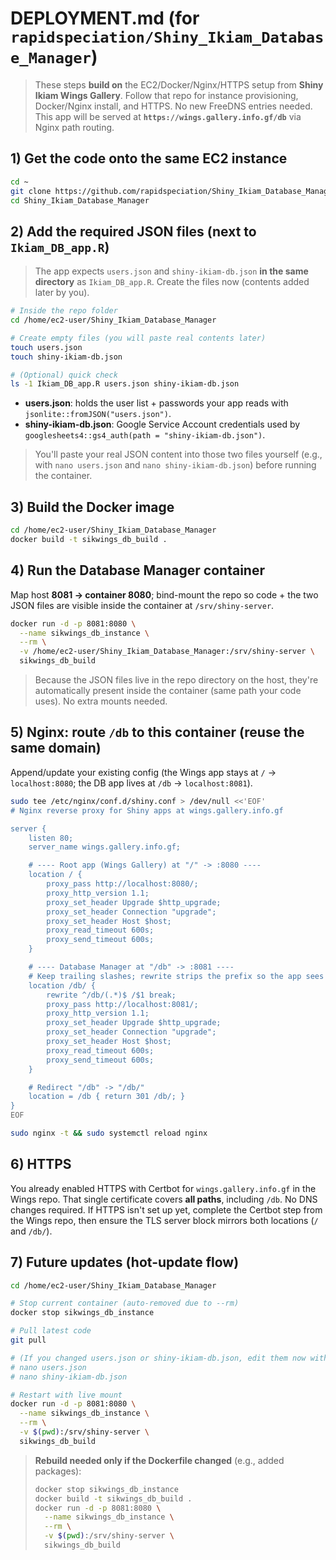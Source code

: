 # DEPLOYMENT.md (for `rapidspeciation/Shiny_Ikiam_Database_Manager`)

> These steps **build on** the EC2/Docker/Nginx/HTTPS setup from **Shiny Ikiam Wings Gallery**. Follow that repo for instance provisioning, Docker/Nginx install, and HTTPS.
> No new FreeDNS entries needed. This app will be served at **`https://wings.gallery.info.gf/db`** via Nginx path routing.

## 1) Get the code onto the same EC2 instance

```bash
cd ~
git clone https://github.com/rapidspeciation/Shiny_Ikiam_Database_Manager
cd Shiny_Ikiam_Database_Manager
```

## 2) Add the required JSON files (next to `Ikiam_DB_app.R`)

> The app expects `users.json` and `shiny-ikiam-db.json` **in the same directory** as `Ikiam_DB_app.R`. Create the files now (contents added later by you).

```bash
# Inside the repo folder
cd /home/ec2-user/Shiny_Ikiam_Database_Manager

# Create empty files (you will paste real contents later)
touch users.json
touch shiny-ikiam-db.json

# (Optional) quick check
ls -1 Ikiam_DB_app.R users.json shiny-ikiam-db.json
```

* **users.json**: holds the user list + passwords your app reads with `jsonlite::fromJSON("users.json")`.
* **shiny-ikiam-db.json**: Google Service Account credentials used by `googlesheets4::gs4_auth(path = "shiny-ikiam-db.json")`.

> You'll paste your real JSON content into those two files yourself (e.g., with `nano users.json` and `nano shiny-ikiam-db.json`) before running the container.

## 3) Build the Docker image

```bash
cd /home/ec2-user/Shiny_Ikiam_Database_Manager
docker build -t sikwings_db_build .
```

## 4) Run the Database Manager container

Map host **8081 → container 8080**; bind-mount the repo so code + the two JSON files are visible inside the container at `/srv/shiny-server`.

```bash
docker run -d -p 8081:8080 \
  --name sikwings_db_instance \
  --rm \
  -v /home/ec2-user/Shiny_Ikiam_Database_Manager:/srv/shiny-server \
  sikwings_db_build
```

> Because the JSON files live in the repo directory on the host, they're automatically present inside the container (same path your code uses). No extra mounts needed.

## 5) Nginx: route `/db` to this container (reuse the same domain)

Append/update your existing config (the Wings app stays at `/` → `localhost:8080`; the DB app lives at `/db` → `localhost:8081`).

```bash
sudo tee /etc/nginx/conf.d/shiny.conf > /dev/null <<'EOF'
# Nginx reverse proxy for Shiny apps at wings.gallery.info.gf

server {
    listen 80;
    server_name wings.gallery.info.gf;

    # ---- Root app (Wings Gallery) at "/" -> :8080 ----
    location / {
        proxy_pass http://localhost:8080/;
        proxy_http_version 1.1;
        proxy_set_header Upgrade $http_upgrade;
        proxy_set_header Connection "upgrade";
        proxy_set_header Host $host;
        proxy_read_timeout 600s;
        proxy_send_timeout 600s;
    }

    # ---- Database Manager at "/db" -> :8081 ----
    # Keep trailing slashes; rewrite strips the prefix so the app sees "/"
    location /db/ {
        rewrite ^/db/(.*)$ /$1 break;
        proxy_pass http://localhost:8081/;
        proxy_http_version 1.1;
        proxy_set_header Upgrade $http_upgrade;
        proxy_set_header Connection "upgrade";
        proxy_set_header Host $host;
        proxy_read_timeout 600s;
        proxy_send_timeout 600s;
    }

    # Redirect "/db" -> "/db/"
    location = /db { return 301 /db/; }
}
EOF

sudo nginx -t && sudo systemctl reload nginx
```

## 6) HTTPS

You already enabled HTTPS with Certbot for `wings.gallery.info.gf` in the Wings repo. That single certificate covers **all paths**, including `/db`. No DNS changes required.
If HTTPS isn't set up yet, complete the Certbot step from the Wings repo, then ensure the TLS server block mirrors both locations (`/` and `/db/`).

## 7) Future updates (hot-update flow)

```bash
cd /home/ec2-user/Shiny_Ikiam_Database_Manager

# Stop current container (auto-removed due to --rm)
docker stop sikwings_db_instance

# Pull latest code
git pull

# (If you changed users.json or shiny-ikiam-db.json, edit them now with nano)
# nano users.json
# nano shiny-ikiam-db.json

# Restart with live mount
docker run -d -p 8081:8080 \
  --name sikwings_db_instance \
  --rm \
  -v $(pwd):/srv/shiny-server \
  sikwings_db_build
```

> **Rebuild needed only if the Dockerfile changed** (e.g., added packages):
>
> ```bash
> docker stop sikwings_db_instance
> docker build -t sikwings_db_build .
> docker run -d -p 8081:8080 \
>   --name sikwings_db_instance \
>   --rm \
>   -v $(pwd):/srv/shiny-server \
>   sikwings_db_build
> ```